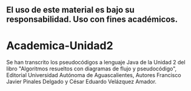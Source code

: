 ## El uso de este material es bajo su responsabilidad. Uso con fines académicos.

# Academica-Unidad2
Se han transcrito los pseudocódigos a lenguaje Java de la Unidad 2 del libro "Algoritmos resueltos con diagramas de flujo y pseudocódigo", Editorial Universidad Autónoma de Aguascalientes, Autores Francisco Javier Pinales Delgado y César Eduardo Velázquez Amador.

